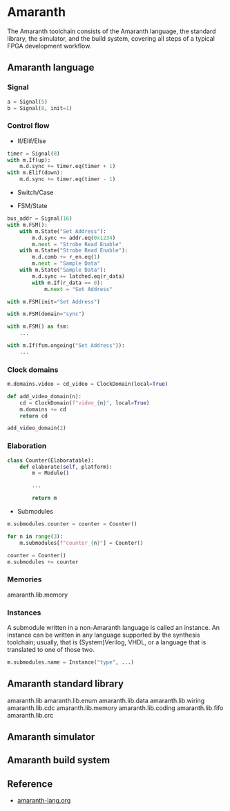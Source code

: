 # Amaranth

The Amaranth toolchain consists of the Amaranth language, the standard library, the simulator, and the build system, covering all steps of a typical FPGA development workflow.

## Amaranth language

### Signal

``` python
a = Signal(5)
b = Signal(8, init=1)
```

### Control flow

- If/Elif/Else

``` python
timer = Signal(8)
with m.If(up):
    m.d.sync += timer.eq(timer + 1)
with m.Elif(down):
    m.d.sync += timer.eq(timer - 1)
```

- Switch/Case


- FSM/State

``` python
bus_addr = Signal(16)
with m.FSM():
    with m.State("Set Address"):
        m.d.sync += addr.eq(0x1234)
        m.next = "Strobe Read Enable"
    with m.State("Strobe Read Enable"):
        m.d.comb += r_en.eq(1)
        m.next = "Sample Data"
    with m.State("Sample Data"):
        m.d.sync += latched.eq(r_data)
        with m.If(r_data == 0):
            m.next = "Set Address"

with m.FSM(init="Set Address")

with m.FSM(domain="sync")

with m.FSM() as fsm:
    ...

with m.If(fsm.ongoing("Set Address")):
    ...
```

### Clock domains

``` python
m.domains.video = cd_video = ClockDomain(local=True)

def add_video_domain(n):
    cd = ClockDomain(f"video_{n}", local=True)
    m.domains += cd
    return cd

add_video_domain(2)
```

### Elaboration

``` python
class Counter(Elaboratable):
    def elaborate(self, platform):
        m = Module()

        ...

        return m
```

- Submodules

``` python
m.submodules.counter = counter = Counter()

for n in range(3):
    m.submodules[f"counter_{n}"] = Counter()

counter = Counter()
m.submodules += counter
```

### Memories

amaranth.lib.memory

### Instances

A submodule written in a non-Amaranth language is called an instance. An instance can be written in any language supported by the synthesis toolchain; usually, that is (System)Verilog, VHDL, or a language that is translated to one of those two.

``` python
m.submodules.name = Instance("type", ...)
```

## Amaranth standard library

amaranth.lib
amaranth.lib.enum
amaranth.lib.data
amaranth.lib.wiring
amaranth.lib.cdc
amaranth.lib.memory
amaranth.lib.coding
amaranth.lib.fifo
amaranth.lib.crc

## Amaranth simulator

## Amaranth build system

## Reference

- [amaranth-lang.org](https://amaranth-lang.org/docs/amaranth/latest/)